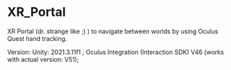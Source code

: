 # XR_Portal

XR Portal (dr. strange like ;) ) to navigate between worlds by using Oculus Quest hand tracking.



Version: Unity: 2021.3.11f1 ; 
Oculus Integration (Interaction SDK) V46 (works with actual version: V51);
